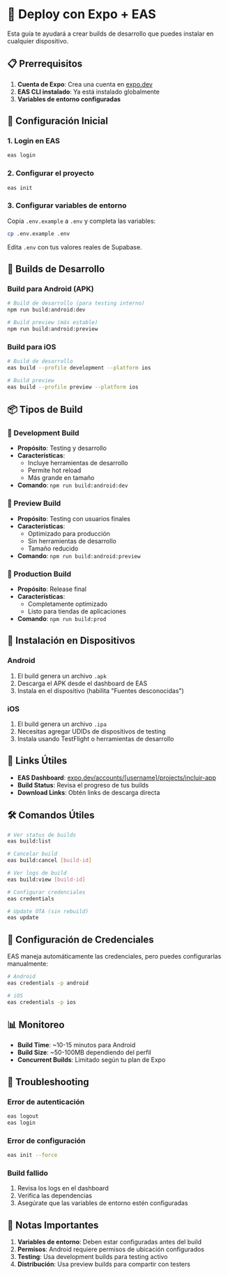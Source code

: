 # 🚀 Deploy con Expo + EAS

Esta guía te ayudará a crear builds de desarrollo que puedes instalar en cualquier dispositivo.

## 📋 Prerrequisitos

1. **Cuenta de Expo**: Crea una cuenta en [expo.dev](https://expo.dev)
2. **EAS CLI instalado**: Ya está instalado globalmente
3. **Variables de entorno configuradas**

## 🔧 Configuración Inicial

### 1. Login en EAS
```bash
eas login
```

### 2. Configurar el proyecto
```bash
eas init
```

### 3. Configurar variables de entorno
Copia `.env.example` a `.env` y completa las variables:
```bash
cp .env.example .env
```

Edita `.env` con tus valores reales de Supabase.

## 📱 Builds de Desarrollo

### Build para Android (APK)
```bash
# Build de desarrollo (para testing interno)
npm run build:android:dev

# Build preview (más estable)
npm run build:android:preview
```

### Build para iOS
```bash
# Build de desarrollo
eas build --profile development --platform ios

# Build preview
eas build --profile preview --platform ios
```

## 📦 Tipos de Build

### 🔧 Development Build
- **Propósito**: Testing y desarrollo
- **Características**: 
  - Incluye herramientas de desarrollo
  - Permite hot reload
  - Más grande en tamaño
- **Comando**: `npm run build:android:dev`

### 🎯 Preview Build
- **Propósito**: Testing con usuarios finales
- **Características**:
  - Optimizado para producción
  - Sin herramientas de desarrollo
  - Tamaño reducido
- **Comando**: `npm run build:android:preview`

### 🚀 Production Build
- **Propósito**: Release final
- **Características**:
  - Completamente optimizado
  - Listo para tiendas de aplicaciones
- **Comando**: `npm run build:prod`

## 📲 Instalación en Dispositivos

### Android
1. El build genera un archivo `.apk`
2. Descarga el APK desde el dashboard de EAS
3. Instala en el dispositivo (habilita "Fuentes desconocidas")

### iOS
1. El build genera un archivo `.ipa`
2. Necesitas agregar UDIDs de dispositivos de testing
3. Instala usando TestFlight o herramientas de desarrollo

## 🔗 Links Útiles

- **EAS Dashboard**: [expo.dev/accounts/[username]/projects/incluir-app](https://expo.dev)
- **Build Status**: Revisa el progreso de tus builds
- **Download Links**: Obtén links de descarga directa

## 🛠️ Comandos Útiles

```bash
# Ver status de builds
eas build:list

# Cancelar build
eas build:cancel [build-id]

# Ver logs de build
eas build:view [build-id]

# Configurar credenciales
eas credentials

# Update OTA (sin rebuild)
eas update
```

## 🔐 Configuración de Credenciales

EAS maneja automáticamente las credenciales, pero puedes configurarlas manualmente:

```bash
# Android
eas credentials -p android

# iOS
eas credentials -p ios
```

## 📊 Monitoreo

- **Build Time**: ~10-15 minutos para Android
- **Build Size**: ~50-100MB dependiendo del perfil
- **Concurrent Builds**: Limitado según tu plan de Expo

## 🚨 Troubleshooting

### Error de autenticación
```bash
eas logout
eas login
```

### Error de configuración
```bash
eas init --force
```

### Build fallido
1. Revisa los logs en el dashboard
2. Verifica las dependencias
3. Asegúrate que las variables de entorno estén configuradas

## 📝 Notas Importantes

1. **Variables de entorno**: Deben estar configuradas antes del build
2. **Permisos**: Android requiere permisos de ubicación configurados
3. **Testing**: Usa development builds para testing activo
4. **Distribución**: Usa preview builds para compartir con testers